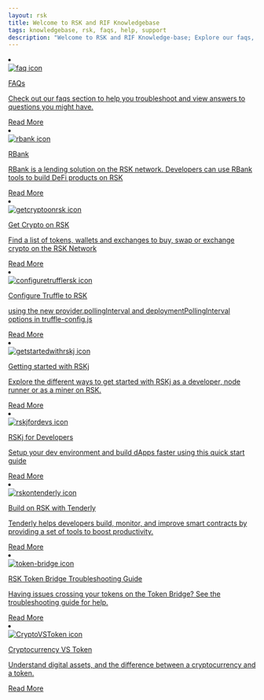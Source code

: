 ```yaml
---
layout: rsk
title: Welcome to RSK and RIF Knowledgebase
tags: knowledgebase, rsk, faqs, help, support
description: "Welcome to RSK and RIF Knowledge-base; Explore our faqs, tutorials and guides to help you get started on building on RSK and RIF Technologies"
---
```


<div class="row features-list">
    <li class="col-xl-6 col-md-6">
        <div class="feature-card">
            <a href="/kb/faqs/">
                <div class="icon rif h-100">
                    <div class="icon-cont text-center my-auto">
                        <img src="/assets/img/kb/faqs/faqs_icon.png" alt="faq icon">
                    </div>
                </div>
            </a>
            <div class="content">
                <a href="/kb/faqs/">
                    <div class="content-container">
                        <p class="card-title rsk_green">FAQs</p>
                        <p class="card-desc">Check out our faqs section to help you troubleshoot and view answers to questions you might have.</p>
                    </div>
                </a>
                <div class="btn-container">
                    <span></span>
                    <a class="green" href="/kb/faqs/">Read More</a>
                </div>
            </div>
        </div>
    </li>
    <li class="col-xl-6 col-md-6">
        <div class="feature-card">
            <a href="/kb/rbank/">
                <div class="icon rif h-100">
                    <div class="icon-cont text-center my-auto">
                        <img src="/assets/img/kb/rbank/rbank logotype.svg" alt="rbank icon">
                    </div>
                </div>
            </a>
            <div class="content">
                <a href="/kb/rbank/">
                    <div class="content-container">
                        <p class="card-title rsk_green">RBank</p>
                        <p class="card-desc">RBank is a lending solution on the RSK network. Developers can use RBank tools to build DeFi products on RSK</p>
                    </div>
                </a>
                <div class="btn-container">
                    <span></span>
                    <a class="green" href="/kb/rbank/">Read More</a>
                </div>
            </div>
        </div>
    </li>
    <li class="col-xl-6 col-md-6">
        <div class="feature-card">
            <a href="/kb/get-crypto-on-rsk/">
                <div class="icon rif h-100">
                    <div class="icon-cont text-center my-auto">
                        <img src="/assets/img/kb/GetCryptoOnRSK/RBTC-logo.png" alt="getcryptoonrsk icon">
                    </div>
                </div>
            </a>
            <div class="content">
                <a href="/kb/get-crypto-on-rsk/">
                    <div class="content-container">
                        <p class="card-title rsk_green">Get Crypto on RSK</p>
                        <p class="card-desc">Find a list of tokens, wallets and exchanges to buy, swap or exchange crypto on the RSK Network</p>
                    </div>
                </a>
                <div class="btn-container">
                    <span></span>
                    <a class="green" href="/kb/get-crypto-on-rsk/">Read More</a>
                </div>
            </div>
        </div>
    </li>
    <li class="col-xl-6 col-md-6">
        <div class="feature-card">
            <a href="/kb/configure-truffle-to-rsk/">
                <div class="icon rif h-100">
                    <div class="icon-cont text-center my-auto">
                        <img src="/assets/img/kb/ConfigureTruffleRSK/rsk-truffle-polling-interval.png" alt="configuretrufflersk icon">
                    </div>
                </div>
            </a>
            <div class="content">
                <a href="/kb/configure-truffle-to-rsk/">
                    <div class="content-container">
                        <p class="card-title rsk_green">Configure Truffle to RSK</p>
                        <p class="card-desc">using the new provider.pollingInterval and deploymentPollingInterval options in truffle-config.js</p>
                    </div>
                </a>
                <div class="btn-container">
                    <span></span>
                    <a class="green" href="/kb/configure-truffle-to-rsk/">Read More</a>
                </div>
            </div>
        </div>
    </li>
    <li class="col-xl-6 col-md-6">
        <div class="feature-card">
            <a href="/kb/rskj/">
                <div class="icon rif h-100">
                    <div class="icon-cont text-center my-auto">
                        <img src="/assets/img/kb/rskj/explore.png" alt="getstartedwithrskj icon">
                    </div>
                </div>
            </a>
            <div class="content">
                <a href="/kb/rskj/">
                    <div class="content-container">
                        <p class="card-title rsk_green">Getting started with RSKj</p>
                        <p class="card-desc">Explore the different ways to get started with RSKj as a developer, node runner or as a miner on RSK.</p>
                    </div>
                </a>
                <div class="btn-container">
                    <span></span>
                    <a class="green" href="/kb/rskj/">Read More</a>
                </div>
            </div>
        </div>
    </li>
    <li class="col-xl-6 col-md-6">
        <div class="feature-card">
            <a href="/kb/rskj-for-developers/">
                <div class="icon rif h-100">
                    <div class="icon-cont text-center my-auto">
                        <img src="/assets/img/kb/rskj/developer.png" alt="rskjfordevs icon">
                    </div>
                </div>
            </a>
            <div class="content">
                <a href="/kb/rskj-for-developers/">
                    <div class="content-container">
                        <p class="card-title rsk_green">RSKj for Developers</p>
                        <p class="card-desc">Setup your dev environment and build dApps faster using this quick start guide</p>
                    </div>
                </a>
                <div class="btn-container">
                    <span></span>
                    <a class="green" href="/kb/rskj-for-developers/">Read More</a>
                </div>
            </div>
        </div>
    </li>
    <li class="col-xl-6 col-md-6">
        <div class="feature-card">
            <a href="/kb/build-with-tenderly/">
                <div class="icon rif h-100">
                    <div class="icon-cont text-center my-auto">
                        <img src="/assets/img/kb/BuildWithTenderly/tenderly-rsk-banner.jpg" alt="rskontenderly icon">
                    </div>
                </div>
            </a>
            <div class="content">
                <a href="/kb/build-with-tenderly/">
                    <div class="content-container">
                        <p class="card-title rsk_green">Build on RSK with Tenderly</p>
                        <p class="card-desc">Tenderly helps developers build, monitor, and improve smart contracts by providing a set of tools to boost productivity.</p>
                    </div>
                </a>
                <div class="btn-container">
                    <span></span>
                    <a class="green" href="/kb/build-with-tenderly/">Read More</a>
                </div>
            </div>
        </div>
    </li>
    <li class="col-xl-6 col-md-6">
        <div class="feature-card">
            <a href="/kb/tokenbridge-troubleshooting/">
                <div class="icon rif h-100">
                    <div class="icon-cont text-center my-auto">
                        <img src="/assets/img/rsk_logo.svg" alt="token-bridge icon">
                    </div>
                </div>
            </a>
            <div class="content">
                <a href="/kb/tokenbridge-troubleshooting/">
                    <div class="content-container">
                        <p class="card-title rsk_green">RSK Token Bridge Troubleshooting Guide</p>
                        <p class="card-desc">Having issues crossing your tokens on the Token Bridge? See the troubleshooting guide for help.</p>
                    </div>
                </a>
                <div class="btn-container">
                    <span></span>
                    <a class="green" href="/kb/tokenbridge-troubleshooting/">Read More</a>
                </div>
            </div>
        </div>
    </li>
    <li class="col-xl-6 col-md-6">
        <div class="feature-card">
            <a href="/kb/get-crypto-on-rsk/cryptocurrency-vs-token/">
                <div class="icon rif h-100">
                    <div class="icon-cont text-center my-auto">
                        <img src="/assets/img/kb/GetCryptoOnRSK/crypto-token-banner.jpg" alt="CryptoVSToken icon">
                    </div>
                </div>
            </a>
            <div class="content">
                <a href="/kb/get-crypto-on-rsk/cryptocurrency-vs-token/">
                    <div class="content-container">
                        <p class="card-title rsk_green">Cryptocurrency VS Token</p>
                        <p class="card-desc">Understand digital assets, and the difference between a cryptocurrency and a token.</p>
                    </div>
                </a>
                <div class="btn-container">
                    <span></span>
                    <a class="green" href="/kb/get-crypto-on-rsk/cryptocurrency-vs-token/">Read More</a>
                </div>
            </div>
        </div>
    </li>
</div>

